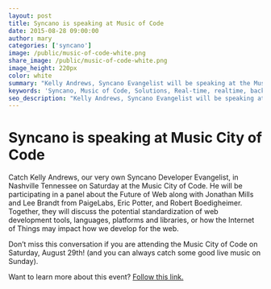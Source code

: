 ```yaml
---
layout: post
title: Syncano is speaking at Music of Code
date: 2015-08-28 09:00:00
author: mary
categories: ['syncano']
image: /public/music-of-code-white.png
share_image: /public/music-of-code-white.png
image_height: 220px
color: white
summary: "Kelly Andrews, Syncano Evangelist will be speaking at the Music of Code conference in Nashville, Tennessee."
keywords: 'Syncano, Music of Code, Solutions, Real-time, realtime, backend, baas, app development, code conference'
seo_description: "Kelly Andrews, Syncano Evangelist will be speaking at the Music of Code conference in Nashville, Tennessee." 
---
```

# Syncano is speaking at Music City of Code

Catch Kelly Andrews, our very own Syncano Developer Evangelist, in Nashville Tennessee on Saturday at the Music City of Code. He will be participating in a panel about the Future of Web along with Jonathan Mills and Lee Brandt from PaigeLabs, Eric Potter, and Robert Boedigheimer. Together, they will discuss the potential standardization of web development tools, languages, platforms and libraries, or how the Internet of Things may impact how we develop for the web. 

Don’t miss this conversation if you are attending the Music City of Code on Saturday, August 29th! (and you can always catch some good live music on Sunday).

Want to learn more about this event? [Follow this link.](http://www.musiccitycode.com/)
